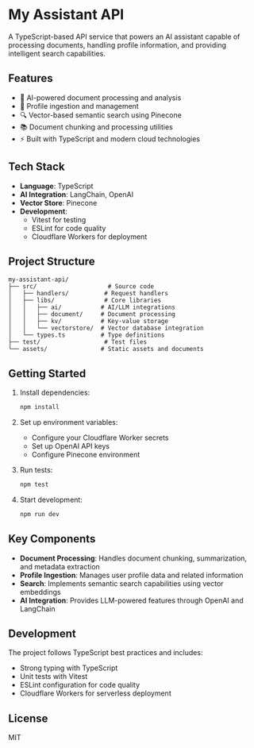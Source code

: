 # My Assistant API

A TypeScript-based API service that powers an AI assistant capable of processing documents, handling profile information, and providing intelligent search capabilities.

## Features

- 🤖 AI-powered document processing and analysis
- 📝 Profile ingestion and management
- 🔍 Vector-based semantic search using Pinecone
- 📚 Document chunking and processing utilities
- ⚡ Built with TypeScript and modern cloud technologies

## Tech Stack

- **Language**: TypeScript
- **AI Integration**: LangChain, OpenAI
- **Vector Store**: Pinecone
- **Development**: 
  - Vitest for testing
  - ESLint for code quality
  - Cloudflare Workers for deployment

## Project Structure

```
my-assistant-api/
├── src/                    # Source code
│   ├── handlers/          # Request handlers
│   ├── libs/              # Core libraries
│   │   ├── ai/           # AI/LLM integrations
│   │   ├── document/     # Document processing
│   │   ├── kv/           # Key-value storage
│   │   └── vectorstore/  # Vector database integration
│   └── types.ts          # Type definitions
├── test/                  # Test files
└── assets/               # Static assets and documents
```

## Getting Started

1. Install dependencies:
   ```bash
   npm install
   ```

2. Set up environment variables:
   - Configure your Cloudflare Worker secrets
   - Set up OpenAI API keys
   - Configure Pinecone environment

3. Run tests:
   ```bash
   npm test
   ```

4. Start development:
   ```bash
   npm run dev
   ```

## Key Components

- **Document Processing**: Handles document chunking, summarization, and metadata extraction
- **Profile Ingestion**: Manages user profile data and related information
- **Search**: Implements semantic search capabilities using vector embeddings
- **AI Integration**: Provides LLM-powered features through OpenAI and LangChain

## Development

The project follows TypeScript best practices and includes:
- Strong typing with TypeScript
- Unit tests with Vitest
- ESLint configuration for code quality
- Cloudflare Workers for serverless deployment

## License

MIT 
